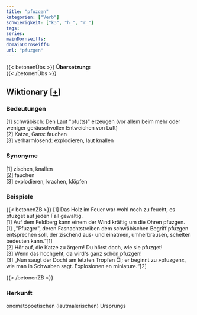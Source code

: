 ```yaml
---
title: "pfuzgen"
kategorien: ["Verb"]
schwierigkeit: ["k3", "h_", "r_"]
tags:
series:
mainDornseiffs:
domainDornseiffs:
url: "pfuzgen"
---
```


{{< betonenÜbs >}}
**Übersetzung:**  
{{< /betonenÜbs >}}

## Wiktionary [[+](https://de.wiktionary.org/wiki/pfuzgen)]

### Bedeutungen
[1] schwäbisch: Den Laut "pfu(ts)" erzeugen (vor allem beim mehr oder weniger geräuschvollen Entweichen von Luft)  
[2] Katze, Gans: fauchen  
[3] verharmlosend: explodieren, laut knallen  

### Synonyme
[1] zischen, knallen  
[2] fauchen  
[3] explodieren, krachen, klöpfen  

### Beispiele
{{< betonenZB >}}
[1] Das Holz im Feuer war wohl noch zu feucht, es pfuzget auf jeden Fall gewaltig.  
[1] Auf dem Feldberg kann einem der Wind kräftig um die Ohren pfuzgen.  
[1] „"Pfuzger", deren Fasnachtstreiben dem schwäbischen Begriff pfuzgen entsprechen soll, der zischend aus- und einatmen, umherbrausen, schelten bedeuten kann.“[1]  
[2] Hör auf, die Katze zu ärgern! Du hörst doch, wie sie pfuzget!  
[3] Wenn das hochgeht, da wird's ganz schön pfuzgen!  
[3] „Nun saugt der Docht am letzten Tropfen Öl; er beginnt zu »pfuzgen«, wie man in Schwaben sagt. Explosionen en miniature.“[2]  

{{< /betonenZB >}}
### Herkunft
onomatopoetischen (lautmalerischen) Ursprungs  


